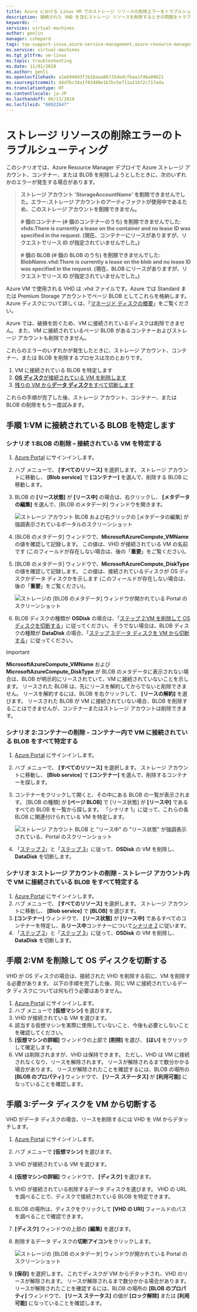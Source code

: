 ```yaml
---
title: Azure における Linux VM でのストレージ リソースの削除エラーをトラブルシューティングする | Microsoft Docs
description: 接続された VHD を含むストレージ リソースを削除するときの問題をトラブルシューティングする方法について説明します。
keywords: ''
services: virtual-machines
author: genlin
manager: cshepard
tags: top-support-issue,azure-service-management,azure-resource-manager
ms.service: virtual-machines
ms.tgt_pltfrm: vm-linux
ms.topic: troubleshooting
ms.date: 11/01/2018
ms.author: genli
ms.openlocfilehash: a1eb946d3f1b18aaa86735dedcfbaa1fd6a89621
ms.sourcegitcommit: d4dfbc34a1f03488e1b7bc5e711a11b72c717ada
ms.translationtype: HT
ms.contentlocale: ja-JP
ms.lasthandoff: 06/13/2019
ms.locfileid: "60922647"
---
```

# <a name="troubleshoot-storage-resource-deletion-errors"></a>ストレージ リソースの削除エラーのトラブルシューティング

このシナリオでは、Azure Resource Manager デプロイで Azure ストレージ アカウント、コンテナー、または BLOB を削除しようとしたときに、次のいずれかのエラーが発生する場合があります。

> **ストレージ アカウント 'StorageAccountName' を削除できませんでした。エラー:ストレージ アカウントのアーティファクトが使用中であるため、このストレージ アカウントを削除できません。**
> 
> **# 個のコンテナー (# 個のコンテナーのうち) を削除できませんでした:<br>vhds:There is currently a lease on the container and no lease ID was specified in the request. (現在、コンテナーにリースがありますが、リクエストでリース ID が指定されていませんでした。)**
> 
> **# 個の BLOB (# 個の BLOB のうち) を削除できませんでした:<br>BlobName.vhd:There is currently a lease on the blob and no lease ID was specified in the request. (現在、BLOB にリースがありますが、リクエストでリース ID が指定されていませんでした。)**

Azure VM で使用される VHD は .vhd ファイルです。Azure では Standard または Premium Storage アカウントでページ BLOB としてこれらを格納します。 Azure ディスクについて詳しくは、「[マネージド ディスクの概要](../linux/managed-disks-overview.md)」をご覧ください。

Azure では、破損を防ぐため、VM に接続されているディスクは削除できません。 また、VM に接続されているページ BLOB があるコンテナーおよびストレージ アカウントも削除できません。 

これらのエラーのいずれかが発生したときに、ストレージ アカウント、コンテナー、または BLOB を削除するプロセスは次のとおりです。 
1. VM に接続されている BLOB を特定します
2. [**OS ディスク**が接続されている VM を削除します](#step-2-delete-vm-to-detach-os-disk)
3. [残りの VM から**データ ディスク**をすべて切断します](#step-3-detach-data-disk-from-the-vm)

これらの手順が完了した後、ストレージ アカウント、コンテナー、または BLOB の削除をもう一度試みます。

## <a name="step-1-identify-blob-attached-to-a-vm"></a>手順 1:VM に接続されている BLOB を特定します

### <a name="scenario-1-deleting-a-blob--identify-attached-vm"></a>シナリオ 1:BLOB の削除 – 接続されている VM を特定する
1. [Azure Portal](https://portal.azure.com) にサインインします。
2. ハブ メニューで、 **[すべてのリソース]** を選択します。 ストレージ アカウントに移動し、 **[Blob service]** で **[コンテナー]** を選んで、削除する BLOB に移動します。
3. BLOB の **[リース状態]** が **[リース中]** の場合は、右クリックし、 **[メタデータの編集]** を選んで、[BLOB のメタデータ] ウィンドウを開きます。 

    ![ストレージ アカウント BLOB および右クリックの [メタデータの編集] が強調表示されているポータルのスクリーンショット](./media/troubleshoot-vhds/utd-edit-metadata-sm.png)

4. [BLOB のメタデータ] ウィンドウで、**MicrosoftAzureCompute_VMName** の値を確認して記録します。 この値は、VHD が接続されている VM の名前です (このフィールドが存在しない場合は、後の「**重要**」をご覧ください)。
5. [BLOB のメタデータ] ウィンドウで、**MicrosoftAzureCompute_DiskType** の値を確認して記録します。 この値は、接続されているディスクが OS ディスクかデータ ディスクかを示します (このフィールドが存在しない場合は、後の「**重要**」をご覧ください)。 

     ![ストレージの [BLOB のメタデータ] ウィンドウが開かれている Portal のスクリーンショット](./media/troubleshoot-vhds/utd-blob-metadata-sm.png)

6. BLOB ディスクの種類が **OSDisk** の場合は、「[ステップ 2:VM を削除して OS ディスクを切断する](#step-2-delete-vm-to-detach-os-disk)」に従ってください。 そうでない場合は、BLOB ディスクの種類が **DataDisk** の場合、「[ステップ 3:データ ディスクを VM から切断する](#step-3-detach-data-disk-from-the-vm)」に従ってください。 

> [!IMPORTANT]
> **MicrosoftAzureCompute_VMName** および **MicrosoftAzureCompute_DiskType** が BLOB のメタデータに表示されない場合は、BLOB が明示的にリースされていて、VM に接続されていないことを示します。 リースされた BLOB は、先にリースを解約してからでないと削除できません。 リースを解約するには、BLOB を右クリックして、 **[リースの解約]** を選びます。 リースされた BLOB が VM に接続されていない場合、BLOB を削除することはできませんが、コンテナーまたはストレージ アカウントは削除できます。

### <a name="scenario-2-deleting-a-container---identify-all-blobs-within-container-that-are-attached-to-vms"></a>シナリオ 2:コンテナーの削除 - コンテナー内で VM に接続されている BLOB をすべて特定する
1. [Azure Portal](https://portal.azure.com) にサインインします。
2. ハブ メニューで、 **[すべてのリソース]** を選択します。 ストレージ アカウントに移動し、 **[Blob service]** で **[コンテナー]** を選んで、削除するコンテナーを探します。
3. コンテナーをクリックして開くと、その中にある BLOB の一覧が表示されます。 [BLOB の種類] が **[ページ BLOB]** で [リース状態] が **[リース中]** であるすべての BLOB を一覧から探します。 「シナリオ 1」に従って、これらの各 BLOB に関連付けられている VM を特定します。

    ![ストレージ アカウント BLOB と "リース中" の "リース状態" が強調表示されている、Portal のスクリーンショット](./media/troubleshoot-vhds/utd-disks-sm.png)

4. 「[ステップ 2](#step-2-delete-vm-to-detach-os-disk)」と「[ステップ 3](#step-3-detach-data-disk-from-the-vm)」に従って、**OSDisk** の VM を削除し、**DataDisk** を切断します。 

### <a name="scenario-3-deleting-storage-account---identify-all-blobs-within-storage-account-that-are-attached-to-vms"></a>シナリオ 3:ストレージ アカウントの削除 - ストレージ アカウント内で VM に接続されている BLOB をすべて特定する
1. [Azure Portal](https://portal.azure.com) にサインインします。
2. ハブ メニューで、 **[すべてのリソース]** を選択します。 ストレージ アカウントに移動し、 **[Blob service]** で **[BLOB]** を選びます。
3. **[コンテナー]** ウィンドウで、 **[リース状態]** が **[リース中]** であるすべてのコンテナーを特定し、各**リース中**コンテナーについて[シナリオ 2](#scenario-2-deleting-a-container---identify-all-blobs-within-container-that-are-attached-to-vms) に従います。
4. 「[ステップ 2](#step-2-delete-vm-to-detach-os-disk)」と「[ステップ 3](#step-3-detach-data-disk-from-the-vm)」に従って、**OSDisk** の VM を削除し、**DataDisk** を切断します。 

## <a name="step-2-delete-vm-to-detach-os-disk"></a>手順 2:VM を削除して OS ディスクを切断する
VHD が OS ディスクの場合は、接続された VHD を削除する前に、VM を削除する必要があります。 以下の手順を完了した後、同じ VM に接続されているデータ ディスクについては何も行う必要はありません。

1. [Azure Portal](https://portal.azure.com) にサインインします。
2. ハブ メニューで **[仮想マシン]** を選びます。
3. VHD が接続されている VM を選びます。
4. 該当する仮想マシンを実際に使用していないこと、今後も必要としないことを確認してください。
5. **[仮想マシンの詳細]** ウィンドウの上部で **[削除]** を選び、 **[はい]** をクリックして確定します。
6. VM は削除されますが、VHD は保持できます。 ただし、VHD は VM に接続されなくなり、リースを解除されます。 リースが解除されるまで数分かかる場合があります。 リースが解除されたことを確認するには、BLOB の場所の **[BLOB のプロパティ]** ウィンドウで、 **[リース ステータス]** が **[利用可能]** になっていることを確認します。

## <a name="step-3-detach-data-disk-from-the-vm"></a>手順 3:データ ディスクを VM から切断する
VHD がデータ ディスクの場合、リースを削除するには VHD を VM からデタッチします。

1. [Azure Portal](https://portal.azure.com) にサインインします。
2. ハブ メニューで **[仮想マシン]** を選びます。
3. VHD が接続されている VM を選びます。
4. **[仮想マシンの詳細]** ウィンドウで、 **[ディスク]** を選びます。
5. VHD が接続されている削除するデータ ディスクを選びます。 VHD の URL を調べることで、ディスクで接続されている BLOB を特定できます。
6. BLOB の場所は、ディスクをクリックして **[VHD の URI]** フィールドのパスを調べることで確認できます。
7. **[ディスク]** ウィンドウの上部の **[編集]** を選びます。
8. 削除するデータ ディスクの**切断アイコン**をクリックします。

     ![ストレージの [BLOB のメタデータ] ウィンドウが開かれている Portal のスクリーンショット](./media/troubleshoot-vhds/utd-vm-disks-edit.png)

9. **[保存]** を選択します。 これでディスクが VM からデタッチされ、VHD のリースが解除されます。 リースが解除されるまで数分かかる場合があります。 リースが解除されたことを確認するには、BLOB の場所の **[BLOB のプロパティ]** ウィンドウで、 **[リース ステータス]** の値が **[ロック解除]** または **[利用可能]** になっていることを確認します。

[Storage deletion errors in Resource Manager deployment]: #storage-delete-errors-in-rm

